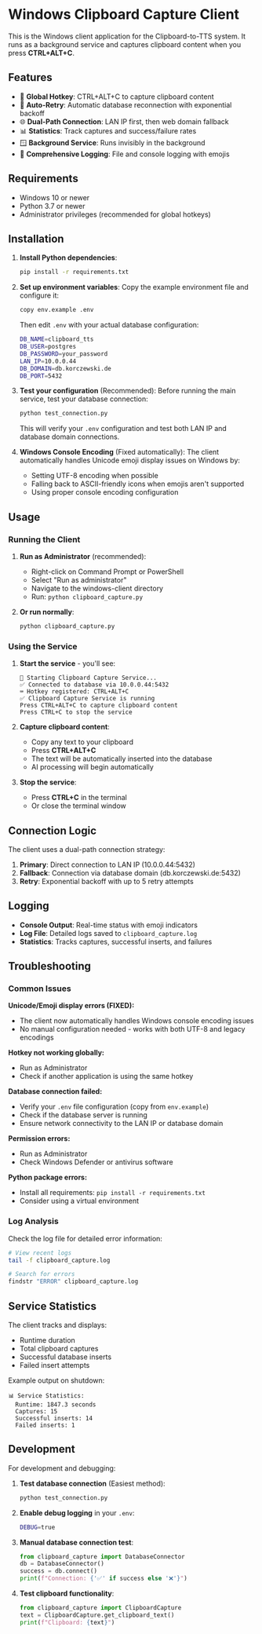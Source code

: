 # Windows Clipboard Capture Client

This is the Windows client application for the Clipboard-to-TTS system. It runs as a background service and captures clipboard content when you press **CTRL+ALT+C**.

## Features

- 🎯 **Global Hotkey**: CTRL+ALT+C to capture clipboard content
- 🔄 **Auto-Retry**: Automatic database reconnection with exponential backoff
- 🌐 **Dual-Path Connection**: LAN IP first, then web domain fallback
- 📊 **Statistics**: Track captures and success/failure rates
- 🪟 **Background Service**: Runs invisibly in the background
- 📝 **Comprehensive Logging**: File and console logging with emojis

## Requirements

- Windows 10 or newer
- Python 3.7 or newer
- Administrator privileges (recommended for global hotkeys)

## Installation

1. **Install Python dependencies**:
   ```bash
   pip install -r requirements.txt
   ```

2. **Set up environment variables**:
   Copy the example environment file and configure it:
   ```bash
   copy env.example .env
   ```
   
   Then edit `.env` with your actual database configuration:
   ```bash
   DB_NAME=clipboard_tts
   DB_USER=postgres
   DB_PASSWORD=your_password
   LAN_IP=10.0.0.44
   DB_DOMAIN=db.korczewski.de
   DB_PORT=5432
   ```

3. **Test your configuration** (Recommended):
   Before running the main service, test your database connection:
   ```bash
   python test_connection.py
   ```
   This will verify your `.env` configuration and test both LAN IP and database domain connections.

4. **Windows Console Encoding** (Fixed automatically):
   The client automatically handles Unicode emoji display issues on Windows by:
   - Setting UTF-8 encoding when possible
   - Falling back to ASCII-friendly icons when emojis aren't supported
   - Using proper console encoding configuration

## Usage

### Running the Client

1. **Run as Administrator** (recommended):
   - Right-click on Command Prompt or PowerShell
   - Select "Run as administrator"
   - Navigate to the windows-client directory
   - Run: `python clipboard_capture.py`

2. **Or run normally**:
   ```bash
   python clipboard_capture.py
   ```

### Using the Service

1. **Start the service** - you'll see:
   ```
   🚀 Starting Clipboard Capture Service...
   ✅ Connected to database via 10.0.0.44:5432
   ⌨️ Hotkey registered: CTRL+ALT+C
   ✅ Clipboard Capture Service is running
   Press CTRL+ALT+C to capture clipboard content
   Press CTRL+C to stop the service
   ```

2. **Capture clipboard content**:
   - Copy any text to your clipboard
   - Press **CTRL+ALT+C**
   - The text will be automatically inserted into the database
   - AI processing will begin automatically

3. **Stop the service**:
   - Press **CTRL+C** in the terminal
   - Or close the terminal window

## Connection Logic

The client uses a dual-path connection strategy:

1. **Primary**: Direct connection to LAN IP (10.0.0.44:5432)
2. **Fallback**: Connection via database domain (db.korczewski.de:5432)
3. **Retry**: Exponential backoff with up to 5 retry attempts

## Logging

- **Console Output**: Real-time status with emoji indicators
- **Log File**: Detailed logs saved to `clipboard_capture.log`
- **Statistics**: Tracks captures, successful inserts, and failures

## Troubleshooting

### Common Issues

**Unicode/Emoji display errors (FIXED):**
- The client now automatically handles Windows console encoding issues
- No manual configuration needed - works with both UTF-8 and legacy encodings

**Hotkey not working globally:**
- Run as Administrator
- Check if another application is using the same hotkey

**Database connection failed:**
- Verify your `.env` file configuration (copy from `env.example`)
- Check if the database server is running
- Ensure network connectivity to the LAN IP or database domain

**Permission errors:**
- Run as Administrator
- Check Windows Defender or antivirus software

**Python package errors:**
- Install all requirements: `pip install -r requirements.txt`
- Consider using a virtual environment

### Log Analysis

Check the log file for detailed error information:
```bash
# View recent logs
tail -f clipboard_capture.log

# Search for errors
findstr "ERROR" clipboard_capture.log
```

## Service Statistics

The client tracks and displays:
- Runtime duration
- Total clipboard captures
- Successful database inserts
- Failed insert attempts

Example output on shutdown:
```
📊 Service Statistics:
  Runtime: 1847.3 seconds
  Captures: 15
  Successful inserts: 14
  Failed inserts: 1
```

## Development

For development and debugging:

1. **Test database connection** (Easiest method):
   ```bash
   python test_connection.py
   ```

2. **Enable debug logging** in your `.env`:
   ```bash
   DEBUG=true
   ```

3. **Manual database connection test**:
   ```python
   from clipboard_capture import DatabaseConnector
   db = DatabaseConnector()
   success = db.connect()
   print(f"Connection: {'✅' if success else '❌'}")
   ```

4. **Test clipboard functionality**:
   ```python
   from clipboard_capture import ClipboardCapture
   text = ClipboardCapture.get_clipboard_text()
   print(f"Clipboard: {text}")
   ``` 
